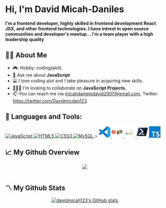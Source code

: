 <h1 align="">Hi, I'm David Micah-Daniles</h1>
<!-- <h3 align="center">A passionate frontend developer from Nigeria</h3>
 # Hello, I'm David Micah-Daniels -->
                                 
 **I'm a frontend developer, highly skilled in frontend development React JSX, and other frontend technologies. I have intrest in open source communities and developer's meetup... i'm a team player with a high leadership quality** 


## 🙎‍♂️ About Me
- 🎮: Hobby: coding(alot).
- 💬 Ask me about **JavaScript**
- 💻 I love coding alot and I take pleasure in acquiring new skills.
- 🧑‍🤝‍🧑 I'm looking to collaborate on **JavaScript Projects**,
- 📫 You can reach me via micahdanielsdavid2007@gmail.com, Twitter: https://twitter.com/Davidmicdan123.



## 🚀 Languages and Tools:

<p align="left">
 <a href="https://developer.mozilla.org/en-US/docs/Web/JavaScript" target="_blank" rel="noreferrer">
  <img src="https://raw.githubusercontent.com/danielcranney/readme-generator/main/public/icons/skills/javascript-colored.svg" width="36" height="36" alt="JavaScript" />
 </a>
 <a href="https://developer.mozilla.org/en-US/docs/Glossary/HTML5" target="_blank" rel="noreferrer">
  <img src="https://raw.githubusercontent.com/danielcranney/readme-generator/main/public/icons/skills/html5-colored.svg" width="36" height="36" alt="HTML5" />
 </a>
 <a href="https://www.w3.org/TR/CSS/#css" target="_blank" rel="noreferrer">
  <img src="https://raw.githubusercontent.com/danielcranney/readme-generator/main/public/icons/skills/css3-colored.svg" width="36" height="36" alt="CSS3" />
 </a>
 <a href="https://www.mysql.com/" target="_blank" rel="noreferrer">
  <img src="https://raw.githubusercontent.com/danielcranney/readme-generator/main/public/icons/skills/mysql-colored.svg" width="36" height="36" alt="MySQL" />
 </a>>
 <a href="#" target="" rel="noreferrer">
  <img src="https://raw.githubusercontent.com/github/explore/80688e429a7d4ef2fca1e82350fe8e3517d3494d/topics/visual-studio-code/visual-studio-code.png" width="36" height="36" alt="MySQL" />
 </a>
 <a href="#" target="" rel="noreferrer">
  <img src="https://raw.githubusercontent.com/github/explore/80688e429a7d4ef2fca1e82350fe8e3517d3494d/topics/git/git.png" width="36" height="36" alt="MySQL" />
 </a>
 <a href="#" target="" rel="noreferrer">
  <img src="https://raw.githubusercontent.com/github/explore/80688e429a7d4ef2fca1e82350fe8e3517d3494d/topics/mysql/mysql.png" width="36" height="36" alt="MySQL" />
 </a>
 <a href="#" target="" rel="noreferrer">
  <img src="https://raw.githubusercontent.com/github/explore/80688e429a7d4ef2fca1e82350fe8e3517d3494d/topics/powershell/powershell.png" width="36" height="36" alt="MySQL" />
 </a>
 <a href="#" target="" rel="noreferrer">
  <img src="https://raw.githubusercontent.com/github/explore/80688e429a7d4ef2fca1e82350fe8e3517d3494d/topics/typescript/typescript.png" width="36" height="36" alt="MySQL" />
 </a>
</p>

## 📈 My Github Overview
<p align="center"> <a href="http://www.github.com/davidmicah123"><img src="https://github-readme-streak-stats.herokuapp.com/?user=DAVIDMICAH123&stroke=ffffff&background=000000&ring=0891b2&fire=0891b2&currStreakNum=ffffff&currStreakLabel=0891b2&sideNums=ffffff&sideLabels=ffffff&dates=ffffff&hide_border=true" /></a></p>

<h1></h1>

## 〽️ My Github Stats
<p align="center">
 <a href="http://www.github.com/DAVIDMICAH123">
   <img src="https://github-readme-stats.vercel.app/api?username=davidmicah123&show_icons=true&hide=&count_private=true&title_color=0891b2&text_color=ffffff&icon_color=0891b2&bg_color=000000&hide_border=true&show_icons=true" alt="davidmicah123's GitHub stats" />
 </a>
</p>


</div> 


